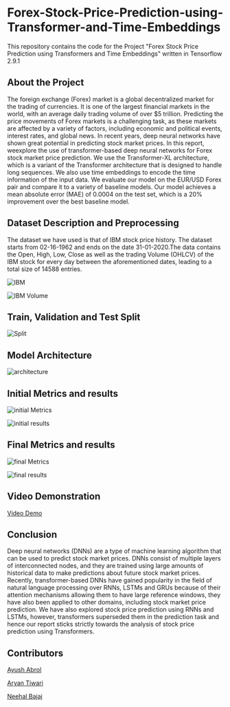 # Forex-Stock-Price-Prediction-using-Transformer-and-Time-Embeddings

This repository contains the code for the Project "Forex Stock Price Prediction using Transformers and Time Embeddings" written in Tensorflow 2.9.1

## About the Project

The foreign exchange (Forex) market is a global decentralized market for the trading of currencies. It is one of the largest financial markets in the world, with an average daily trading volume of over $5 trillion. Predicting the price movements of Forex markets is a challenging task, as these markets are affected by a variety of factors, including economic and political events, interest rates, and global news. In recent years, deep neural networks have shown great potential in predicting stock market prices. In this report, weexplore the use of transformer-based deep neural networks for Forex stock market price prediction. We use the Transformer-XL architecture, which is a variant of the Transformer architecture that is designed to handle long sequences. We also use time embeddings to encode the time information of the input data. We evaluate our model on the EUR/USD Forex pair and compare it to a variety of baseline models. Our model achieves a mean absolute error (MAE) of 0.0004 on the test set, which is a 20% improvement over the best baseline model.

## Dataset Description and Preprocessing

The dataset we have used is that of IBM stock price history. The dataset starts from 02-16-1962 and ends on the date 31-01-2020.The data contains the Open, High, Low, Close as well as the trading Volume (OHLCV) of the IBM stock for every day between the aforementioned dates, leading to a total size of 14588 entries.

![IBM](https://github.com/ayushabrol13/Forex-Stock-Price-Prediction-using-Transformer-and-Time-Embeddings-/blob/master/plots/IBM_Close_Price.png)

![IBM Volume](https://github.com/ayushabrol13/Forex-Stock-Price-Prediction-using-Transformer-and-Time-Embeddings-/blob/master/plots/IBM_Volume.png)

## Train, Validation and Test Split

![Split](https://github.com/ayushabrol13/Forex-Stock-Price-Prediction-using-Transformer-and-Time-Embeddings-/blob/master/plots/data_separation.png)

## Model Architecture

![architecture](https://github.com/ayushabrol13/Forex-Stock-Price-Prediction-using-Transformer-and-Time-Embeddings-/blob/master/plots/architecture.png)

## Initial Metrics and results

![initial Metrics](https://github.com/ayushabrol13/Forex-Stock-Price-Prediction-using-Transformer-and-Time-Embeddings-/blob/master/plots/initial_model_metrics.png)

![initial results](https://github.com/ayushabrol13/Forex-Stock-Price-Prediction-using-Transformer-and-Time-Embeddings-/blob/master/plots/initial_preds.png)

## Final Metrics and results

![final Metrics](https://github.com/ayushabrol13/Forex-Stock-Price-Prediction-using-Transformer-and-Time-Embeddings-/blob/master/plots/final_model_metrics.png)

![final results](https://github.com/ayushabrol13/Forex-Stock-Price-Prediction-using-Transformer-and-Time-Embeddings-/blob/master/plots/final_preds.png)

## Video Demonstration

[Video Demo](https://github.com/ayushabrol13/Forex-Stock-Price-Prediction-using-Transformer-and-Time-Embeddings/blob/master/Video%20Demo.mp4)

## Conclusion

Deep neural networks (DNNs) are a type of machine learning algorithm that can be used to predict stock market prices. DNNs consist of multiple layers of interconnected nodes, and they are trained using large amounts of historical data to make predictions about future stock market prices. Recently, transformer-based DNNs have gained popularity in the field of natural language processing over RNNs, LSTMs and GRUs because of their attention mechanisms allowing them to have large reference windows, they have also been applied to other domains, including stock market price prediction. We have also explored stock price prediction using RNNs and LSTMs, however, transformers superseded them in the prediction task and hence our report sticks strictly towards the analysis of stock price prediction using Transformers.

## Contributors

[Ayush Abrol](https://github.com/ayushabrol13/)

[Aryan Tiwari](https://github.com/AryanTiwarii)

[Neehal Bajaj](https://github.com/nbj18)

